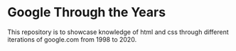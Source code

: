 # Google Through the Years

This repository is to showcase knowledge of html and css through different iterations of google.com from 1998 to 2020.


